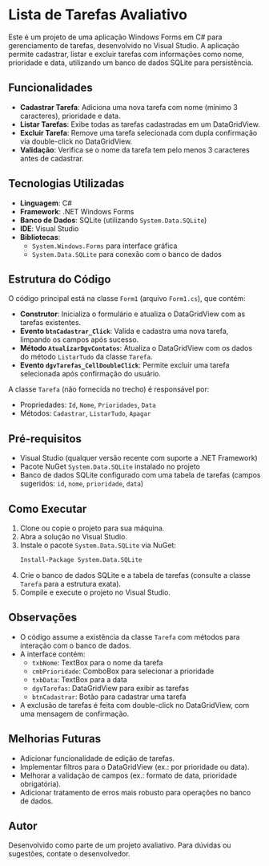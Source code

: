 # Lista de Tarefas Avaliativo

Este é um projeto de uma aplicação Windows Forms em C# para gerenciamento de tarefas, desenvolvido no Visual Studio. A aplicação permite cadastrar, listar e excluir tarefas com informações como nome, prioridade e data, utilizando um banco de dados SQLite para persistência.

## Funcionalidades

- **Cadastrar Tarefa**: Adiciona uma nova tarefa com nome (mínimo 3 caracteres), prioridade e data.
- **Listar Tarefas**: Exibe todas as tarefas cadastradas em um DataGridView.
- **Excluir Tarefa**: Remove uma tarefa selecionada com dupla confirmação via double-click no DataGridView.
- **Validação**: Verifica se o nome da tarefa tem pelo menos 3 caracteres antes de cadastrar.

## Tecnologias Utilizadas

- **Linguagem**: C#
- **Framework**: .NET Windows Forms
- **Banco de Dados**: SQLite (utilizando `System.Data.SQLite`)
- **IDE**: Visual Studio
- **Bibliotecas**:
  - `System.Windows.Forms` para interface gráfica
  - `System.Data.SQLite` para conexão com o banco de dados

## Estrutura do Código

O código principal está na classe `Form1` (arquivo `Form1.cs`), que contém:

- **Construtor**: Inicializa o formulário e atualiza o DataGridView com as tarefas existentes.
- **Evento `btnCadastrar_Click`**: Valida e cadastra uma nova tarefa, limpando os campos após sucesso.
- **Método `AtualizarDgvContatos`**: Atualiza o DataGridView com os dados do método `ListarTudo` da classe `Tarefa`.
- **Evento `dgvTarefas_CellDoubleClick`**: Permite excluir uma tarefa selecionada após confirmação do usuário.

A classe `Tarefa` (não fornecida no trecho) é responsável por:
- Propriedades: `Id`, `Nome`, `Prioridades`, `Data`
- Métodos: `Cadastrar`, `ListarTudo`, `Apagar`

## Pré-requisitos

- Visual Studio (qualquer versão recente com suporte a .NET Framework)
- Pacote NuGet `System.Data.SQLite` instalado no projeto
- Banco de dados SQLite configurado com uma tabela de tarefas (campos sugeridos: `id`, `nome`, `prioridade`, `data`)

## Como Executar

1. Clone ou copie o projeto para sua máquina.
2. Abra a solução no Visual Studio.
3. Instale o pacote `System.Data.SQLite` via NuGet:
   ```bash
   Install-Package System.Data.SQLite
   ```
4. Crie o banco de dados SQLite e a tabela de tarefas (consulte a classe `Tarefa` para a estrutura exata).
5. Compile e execute o projeto no Visual Studio.

## Observações

- O código assume a existência da classe `Tarefa` com métodos para interação com o banco de dados.
- A interface contém:
  - `txbNome`: TextBox para o nome da tarefa
  - `cmbPrioridade`: ComboBox para selecionar a prioridade
  - `txbData`: TextBox para a data
  - `dgvTarefas`: DataGridView para exibir as tarefas
  - `btnCadastrar`: Botão para cadastrar uma tarefa
- A exclusão de tarefas é feita com double-click no DataGridView, com uma mensagem de confirmação.

## Melhorias Futuras

- Adicionar funcionalidade de edição de tarefas.
- Implementar filtros para o DataGridView (ex.: por prioridade ou data).
- Melhorar a validação de campos (ex.: formato de data, prioridade obrigatória).
- Adicionar tratamento de erros mais robusto para operações no banco de dados.

## Autor

Desenvolvido como parte de um projeto avaliativo. Para dúvidas ou sugestões, contate o desenvolvedor.